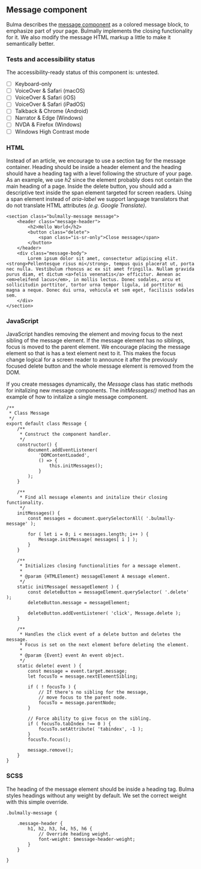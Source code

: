 ## Message component

Bulma describes the [message component](https://bulma.io/documentation/components/message/) as a colored message block, to emphasize part of your page. Bulmally implements the closing functionality for it. We also modify the message HTML markup a little to make it semantically better.

### Tests and accessibility status

The accessibility-ready status of this component is: untested.

- [ ] Keyboard-only
- [ ] VoiceOver & Safari (macOS)
- [ ] VoiceOver & Safari (iOS)
- [ ] VoiceOver & Safari (iPadOS)
- [ ] Talkback & Chrome (Android)
- [ ] Narrator & Edge (Windows)
- [ ] NVDA & Firefox (Windows)
- [ ] Windows High Contrast mode

### HTML

Instead of an article, we encourage to use a section tag for the message container. Heading should be inside a header element and the heading should have a heading tag with a level following the structure of your page. As an example, we use _h2_ since the element probably does not contain the main heading of a page. Inside the delete button, you should add a descriptive text inside the span element targeted for screen readers. Using a span element instead of _aria-label_ we support language translators that do not translate HTML attributes _(e.g. Google Translate)_.

```
<section class="bulmally-message message">
    <header class="message-header">
        <h2>Hello World</h2>
        <button class="delete">
            <span class="is-sr-only">Close message</span>
        </button>
    </header>
    <div class="message-body">
        Lorem ipsum dolor sit amet, consectetur adipiscing elit. <strong>Pellentesque risus mi</strong>, tempus quis placerat ut, porta nec nulla. Vestibulum rhoncus ac ex sit amet fringilla. Nullam gravida purus diam, et dictum <a>felis venenatis</a> efficitur. Aenean ac <em>eleifend lacus</em>, in mollis lectus. Donec sodales, arcu et sollicitudin porttitor, tortor urna tempor ligula, id porttitor mi magna a neque. Donec dui urna, vehicula et sem eget, facilisis sodales sem.
    </div>
</section>
```

### JavaScript

JavaScript handles removing the element and moving focus to the next sibling of the message element. If the message element has no siblings, focus is moved to the parent element. We encourage placing the message element so that is has a text element next to it. This makes the focus change logical for a screen reader to announce it after the previously focused delete button and the whole message element is removed from the DOM.

If you create messages dynamically, the _Message_ class has static methods for initalizing new message components. The _initMessages()_ method has an example of how to initalize a single message component.

```
/**
 * Class Message
 */
export default class Message {
    /**
     * Construct the component handler.
     */
    constructor() {
        document.addEventListener(
            'DOMContentLoaded',
            () => {
                this.initMessages();
            }
        );
    }

    /**
     * Find all message elements and initalize their closing functionality.
     */
    initMessages() {
        const messages = document.querySelectorAll( '.bulmally-message' );

        for ( let i = 0; i < messages.length; i++ ) {
            Message.initMessage( messages[ i ] );
        }
    }

    /**
     * Initializes closing functionalities for a message element.
     *
     * @param {HTMLElement} messageElement A message element.
     */
    static initMessage( messageElement ) {
        const deleteButton = messageElement.querySelector( '.delete' );
        deleteButton.message = messageElement;

        deleteButton.addEventListener( 'click', Message.delete );
    }

    /**
     * Handles the click event of a delete button and deletes the message.
     * Focus is set on the next element before deleting the element.
     *
     * @param {Event} event An event object.
     */
    static delete( event ) {
        const message = event.target.message;
        let focusTo = message.nextElementSibling;

        if ( ! focusTo ) {
            // If there's no sibling for the message,
            // move focus to the parent node.
            focusTo = message.parentNode;
        }

        // Force ability to give focus on the sibling.
        if ( focusTo.tabIndex !== 0 ) {
            focusTo.setAttribute( 'tabindex', -1 );
        }
        focusTo.focus();

        message.remove();
    }
}
```

### SCSS

The heading of the message element should be inside a heading tag. Bulma styles headings without any weight by default. We set the correct weight with this simple override.

```
.bulmally-message {

    .message-header {
        h1, h2, h3, h4, h5, h6 {
            // Override heading weight.
            font-weight: $message-header-weight;
        }
    }

}
```
